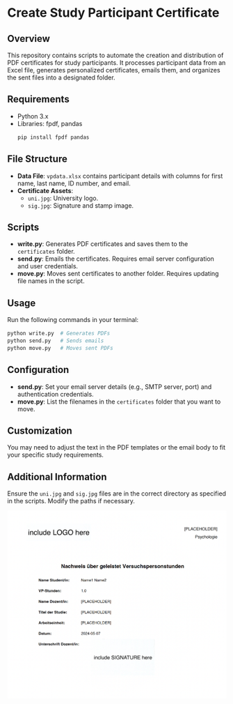 # Create Study Participant Certificate
## Overview
This repository contains scripts to automate the creation and distribution of PDF certificates for study participants. It processes participant data from an Excel file, generates personalized certificates, emails them, and organizes the sent files into a designated folder.

## Requirements
- Python 3.x
- Libraries: fpdf, pandas
  ```bash
  pip install fpdf pandas
  ```

## File Structure
- **Data File**: `vpdata.xlsx` contains participant details with columns for first name, last name, ID number, and email.
- **Certificate Assets**:
  - `uni.jpg`: University logo.
  - `sig.jpg`: Signature and stamp image.

## Scripts
- **write.py**: Generates PDF certificates and saves them to the `certificates` folder.
- **send.py**: Emails the certificates. Requires email server configuration and user credentials.
- **move.py**: Moves sent certificates to another folder. Requires updating file names in the script.

## Usage
Run the following commands in your terminal:
```bash
python write.py  # Generates PDFs
python send.py   # Sends emails
python move.py   # Moves sent PDFs
```

## Configuration
- **send.py**: Set your email server details (e.g., SMTP server, port) and authentication credentials.
- **move.py**: List the filenames in the `certificates` folder that you want to move.

## Customization
You may need to adjust the text in the PDF templates or the email body to fit your specific study requirements.

## Additional Information
Ensure the `uni.jpg` and `sig.jpg` files are in the correct directory as specified in the scripts. Modify the paths if necessary.


![Alt text](/example.png)

